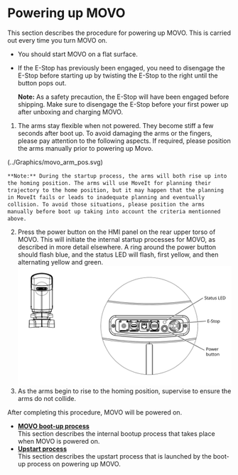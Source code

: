 # Powering up MOVO

This section describes the procedure for powering up MOVO. This is carried out every time you turn MOVO on.

-   You should start MOVO on a flat surface.
-   If the E-Stop has previously been engaged, you need to disengage the E-Stop before starting up by twisting the E-Stop to the right until the button pops out.

    **Note:** As a safety precaution, the E-Stop will have been engaged before shipping. Make sure to disengage the E-Stop before your first power up after unboxing and charging MOVO.


1.   The arms stay flexible when not powered. They become stiff a few seconds after boot up. To avoid damaging the arms or the fingers, please pay attention to the following aspects. If required, please position the arms manually prior to powering up Movo. 

(../Graphics/movo_arm_pos.svg)

    **Note:** During the startup process, the arms will both rise up into the homing position. The arms will use MoveIt for planning their trajectory to the home position, but it may happen that the planning in MoveIt fails or leads to inadequate planning and eventually collision. To avoid those situations, please position the arms manually before boot up taking into account the criteria mentionned above. 

2.   Press the power button on the HMI panel on the rear upper torso of MOVO. This will initiate the internal startup processes for MOVO, as described in more detail elsewhere. A ring around the power button should flash blue, and the status LED will flash, first yellow, and then alternating yellow and green. ![](../Graphics/power_on_off.svg) 
3.   As the arms begin to rise to the homing position, supervise to ensure the arms do not collide. 

After completing this procedure, MOVO will be powered on.

-   **[MOVO boot-up process](../Concepts/c_movo_bootup_process.md)**  
This section describes the internal bootup process that takes place when MOVO is powered on.
-   **[Upstart process](../Concepts/c_movo_upstart_process.md)**  
This section describes the upstart process that is launched by the boot-up process on powering up MOVO.


